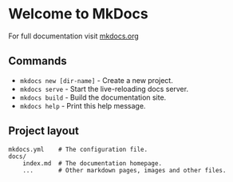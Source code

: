 # Welcome to MkDocs

For full documentation visit [mkdocs.org](http://mkdocs.org)

## Commands

* `mkdocs new [dir-name]` - Create a new project.
* `mkdocs serve` - Start the live-reloading docs server.
* `mkdocs build` - Build the documentation site.
* `mkdocs help` - Print this help message.




## Project layout

    mkdocs.yml    # The configuration file.
    docs/
        index.md  # The documentation homepage.
        ...       # Other markdown pages, images and other files.
